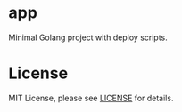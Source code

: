 # app
Minimal Golang project with deploy scripts.

# License
MIT License, please see [LICENSE](https://github.com/vvelikodny/golang-starter-kit/blob/master/LICENSE) for details. 
